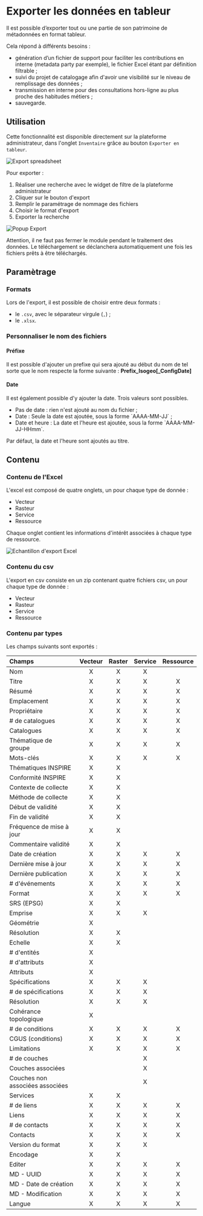 # Exporter les données en tableur

Il est possible d’exporter tout ou une partie de son patrimoine de métadonnées en format tableur.

Cela répond à différents besoins :

* génération d’un fichier de support pour faciliter les contributions en interne (metadata party par exemple), le fichier Excel étant par définition filtrable ;
* suivi du projet de catalogage afin d'avoir une visibilité sur le niveau de remplissage des données ;
* transmission en interne pour des consultations hors-ligne au plus proche des habitudes métiers ;
* sauvegarde.

## Utilisation

Cette fonctionnalité est disponible directement sur la plateforme administrateur, dans l'onglet `Inventaire` grâce au bouton `Exporter en tableur`.

![Export spreadsheet](/assets/exportFullPage.png)

Pour exporter :

1. Réaliser une recherche avec le widget de filtre de la plateforme administrateur
2. Cliquer sur le bouton d'export
3. Remplir le paramétrage de nommage des fichiers
4. Choisir le format d'export
5. Exporter la recherche

![Popup Export](/assets/exportModal.png)

Attention, il ne faut pas fermer le module pendant le traitement des données. Le téléchargement se déclanchera automatiquement une fois les fichiers prêts à être téléchargés.

## Paramètrage

### Formats

Lors de l'export, il est possible de choisir entre deux formats :

* le `.csv`, avec le séparateur virgule (`,`) ;
* le `.xlsx`.

### Personnaliser le nom des fichiers

#### Préfixe

Il est possible d'ajouter un prefixe qui sera ajouté au début du nom de tel sorte que le nom respecte la forme suivante : **Prefix_Isogeo[_ConfigDate]**

#### Date

Il est également possible d'y ajouter la date. Trois valeurs sont possibles.

* Pas de date : rien n'est ajouté au nom du fichier ;
* Date : Seule la date est ajoutée, sous la forme \`AAAA-MM-JJ\` ;
* Date et heure : La date et l'heure est ajoutée, sous la forme \`AAAA-MM-JJ-HHmm\`.

Par défaut, la date et l'heure sont ajoutés au titre.

## Contenu

### Contenu de l'Excel

L'excel est composé de quatre onglets, un pour chaque type de donnée :

* Vecteur
* Rasteur
* Service
* Ressource

Chaque onglet contient les informations d'intérêt associées à chaque type de ressource.

![Echantillon d'export Excel](/assets/excelspreadsheet.png)

### Contenu du csv

L'export en csv consiste en un zip contenant quatre fichiers csv, un pour chaque type de donnée :

* Vecteur
* Rasteur
* Service
* Ressource

### Contenu par types

Les champs suivants sont exportés :

| Champs       | Vecteur      | Raster | Service | Ressource |
| :------------- | :---------: |:---------:|:---------:|:---------:|
| Nom | X | X | X | |
| Titre | X | X | X | X |
| Résumé | X | X | X |X |
| Emplacement | X | X | X | X |
| Propriétaire | X | X | X | X |
| # de catalogues | X | X | X | X |
| Catalogues | X | X | X | X |
| Thématique de groupe | X | X | X | X |
| Mots-clés | X | X | X | X |
| Thématiques INSPIRE | X | X |  | |
| Conformité INSPIRE | X | X |  | |
| Contexte de collecte | X | X |  | |
| Méthode de collecte | X | X |  | |
| Début de validité | X | X |  | |
| Fin de validité | X | X |  |  |
| Fréquence de mise à jour | X | X |  |  |
| Commentaire validité | X | X |  |  |
| Date de création | X | X | X | X |
| Dernière mise à jour | X | X | X | X |
| Dernière publication | X | X | X | X |
| # d'événements | X | X | X | X |
| Format | X | X | X | X |
| SRS (EPSG) | X | X |  |  |
| Emprise | X | X | X |  |
| Géométrie | X |  |  |  |
| Résolution | X | X |  |  |
| Echelle | X | X |  |  |
| # d'entités | X |  |  |  |
| # d'attributs | X |  |  |  |
| Attributs | X |  |  |  |
| Spécifications | X | X | X |  |
| # de spécifications | X | X | X |  |
| Résolution | X | X | X |  |
| Cohérance topologique | X |  |  |  |
| # de conditions | X | X | X | X |
| CGUS (conditions) | X | X | X | X |
| Limitations | X | X | X | X |
| # de couches |  |  | X |  |
| Couches associées |  |  | X |  |
| Couches non associées associées |  |  | X |  |
| Services | X | X |  |  |
| # de liens | X | X | X | X |
| Liens | X | X | X | X |
| # de contacts | X | X | X | X |
| Contacts | X | X | X | X |
| Version du format | X | X | X |  |
| Encodage | X | X |  |  |
| Editer | X | X | X | X |
| MD - UUID | X | X | X | X |
| MD - Date de création | X | X | X | X |
| MD - Modification | X | X | X | X |
| Langue | X | X | X | X |
